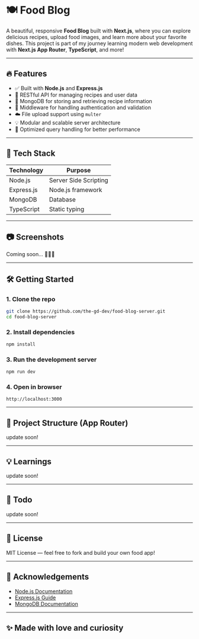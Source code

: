 # 🍽️ Food Blog

A beautiful, responsive **Food Blog** built with **Next.js**, where you can explore delicious recipes, upload food images, and learn more about your favorite dishes. This project is part of my journey learning modern web development with **Next.js App Router**, **TypeScript**, and more!

---

## 🔥 Features

- ✅ Built with **Node.js** and **Express.js**
- 🍱 RESTful API for managing recipes and user data
- 📖 MongoDB for storing and retrieving recipe information
- 🎨 Middleware for handling authentication and validation
- ☁️ File upload support using `multer`
- 💡 Modular and scalable server architecture
- 🧠 Optimized query handling for better performance

---

## 🚀 Tech Stack

| Technology | Purpose               |
| ---------- | --------------------- |
| Node.js    | Server Side Scripting |
| Express.js | Node.js framework     |
| MongoDB    | Database              |
| TypeScript | Static typing         |

---

## 📷 Screenshots

Coming soon... 👨‍🍳📸

---

## 🛠️ Getting Started

### 1. Clone the repo

```bash
git clone https://github.com/the-gd-dev/food-blog-server.git
cd food-blog-server
```

### 2. Install dependencies

```bash
npm install
```

### 3. Run the development server

```bash
npm run dev
```

### 4. Open in browser

```
http://localhost:3000
```

---

## 📁 Project Structure (App Router)

update soon!

---

## 💡 Learnings

update soon!

---

## 📌 Todo

update soon!

---

## 📄 License

MIT License — feel free to fork and build your own food app!

---

## 🙌 Acknowledgements

- [Node.js Documentation](https://nodejs.org/en/docs)
- [Express.js Guide](https://expressjs.com/)
- [MongoDB Documentation](https://www.mongodb.com/docs/)

---

## ✨ Made with love and curiosity

